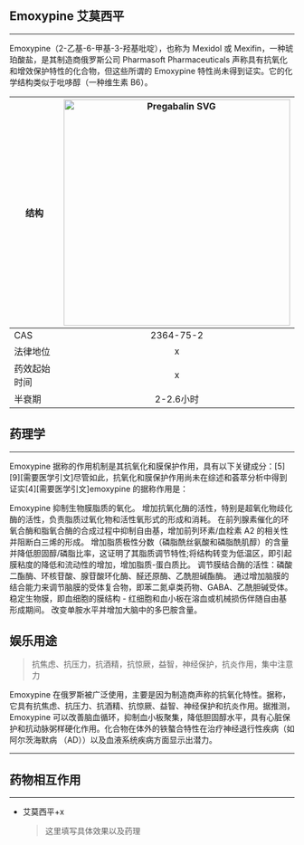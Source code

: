 ## Emoxypine 艾莫西平

---

Emoxypine（2-乙基-6-甲基-3-羟基吡啶），也称为 Mexidol 或 Mexifin，一种琥珀酸盐，是其制造商俄罗斯公司 Pharmasoft Pharmaceuticals 声称具有抗氧化和增效保护特性的化合物，但这些所谓的 Emoxypine 特性尚未得到证实。它的化学结构类似于吡哆醇（一种维生素 B6）。

| 结构 | <img src="https://upload.wikimedia.org/wikipedia/commons/3/3c/Pregabalin.svg" alt="Pregabalin SVG" width="400"> |
| ----------- | :-----------: |
| CAS | 2364-75-2 |
| 法律地位 | x |
| 药效起始时间 | x |
| 半衰期 | 2-2.6小时 |

## 药理学

---

Emoxypine 据称的作用机制是其抗氧化和膜保护作用，具有以下关键成分：[5][9][需要医学引文]尽管如此，抗氧化和膜保护作用尚未在综述和荟萃分析中得到证实[4][需要医学引文]emoxypine 的据称作用是：

Emoxypine 抑制生物膜脂质的氧化。
增加抗氧化酶的活性，特别是超氧化物歧化酶的活性，负责脂质过氧化物和活性氧形式的形成和消耗。
在前列腺素催化的环氧合酶和脂氧合酶的合成过程中抑制自由基，增加前列环素/血栓素 A2 的相关性并阻断白三烯的形成。
增加脂质极性分数（磷脂酰丝氨酸和磷脂酰肌醇）的含量并降低胆固醇/磷脂比率，这证明了其脂质调节特性;将结构转变为低温区，即引起膜粘度的降低和流动性的增加，增加脂质-蛋白质比。
调节膜结合酶的活性：磷酸二酯酶、环核苷酸、腺苷酸环化酶、醛还原酶、乙酰胆碱酯酶。
通过增加脑膜的结合能力来调节脑膜的受体复合物，即苯二氮卓类药物、GABA、乙酰胆碱受体。
稳定生物膜，即血细胞的膜结构 - 红细胞和血小板在溶血或机械损伤伴随自由基形成期间。
改变单胺水平并增加大脑中的多巴胺含量。

## 娱乐用途

> 抗焦虑、抗压力，抗酒精，抗惊厥，益智，神经保护，抗炎作用，集中注意力

Emoxypine 在俄罗斯被广泛使用，主要是因为制造商声称的抗氧化特性。据称，它具有抗焦虑、抗压力、抗酒精、抗惊厥、益智、神经保护和抗炎作用。据推测，Emoxypine 可以改善脑血循环，抑制血小板聚集，降低胆固醇水平，具有心脏保护和抗动脉粥样硬化作用。化合物在体外的铁螯合特性在治疗神经退行性疾病（如阿尔茨海默病 （AD））以及血液系统疾病方面显示出潜力。

---

## 药物相互作用

---

* 艾莫西平+x
  > 这里填写具体效果以及药理

